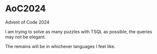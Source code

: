 # AoC2024
Advent of Code 2024

I am trying to solve as many puzzles with TSQL as possible, the queries may not be elegant.

The remains will be in whichever languages I feel like.
